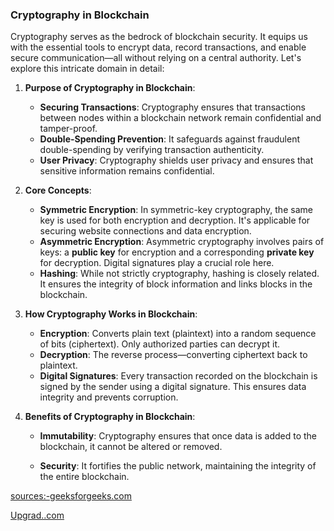 ### Cryptography in Blockchain


Cryptography serves as the bedrock of blockchain security. It equips us with the essential tools to encrypt data, record transactions, and enable secure communication—all without relying on a central authority. Let's explore this intricate domain in detail:


1. **Purpose of Cryptography in Blockchain**:
   - **Securing Transactions**: Cryptography ensures that transactions between nodes within a blockchain network remain confidential and tamper-proof.
   - **Double-Spending Prevention**: It safeguards against fraudulent double-spending by verifying transaction authenticity.
   - **User Privacy**: Cryptography shields user privacy and ensures that sensitive information remains confidential.


2. **Core Concepts**:
   - **Symmetric Encryption**: In symmetric-key cryptography, the same key is used for both encryption and decryption. It's applicable for securing website connections and data encryption.
   - **Asymmetric Encryption**: Asymmetric cryptography involves pairs of keys: a **public key** for encryption and a corresponding **private key** for decryption. Digital signatures play a crucial role here.
   - **Hashing**: While not strictly cryptography, hashing is closely related. It ensures the integrity of block information and links blocks in the blockchain.


3. **How Cryptography Works in Blockchain**:
   - **Encryption**: Converts plain text (plaintext) into a random sequence of bits (ciphertext). Only authorized parties can decrypt it.
   - **Decryption**: The reverse process—converting ciphertext back to plaintext.
   - **Digital Signatures**: Every transaction recorded on the blockchain is signed by the sender using a digital signature. This ensures data integrity and prevents corruption.




4. **Benefits of Cryptography in Blockchain**:
   - **Immutability**: Cryptography ensures that once data is added to the blockchain, it cannot be altered or removed.

   - **Security**: It fortifies the public network, maintaining the integrity of the entire blockchain.

 
[sources:-geeksforgeeks.com](https://www.geeksforgeeks.org/cryptography-in-blockchain/)

[Upgrad..com](https://www.upgrad.com/blog/cryptography-in-blockchain/)
